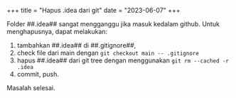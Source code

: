 +++
title     = "Hapus .idea dari git"
date      = "2023-06-07"
+++

Folder ##.idea## sangat mengganggu jika masuk kedalam github. Untuk menghapusnya, dapat melakukan:

1. tambahkan ##.idea## di ##.gitignore##,
2. check file dari main dengan `git checkout main -- .gitignore`
3. hapus ##.idea## dari git tree dengan menggunakan `git rm --cached -r .idea`
4. commit, push.

Masalah selesai.
